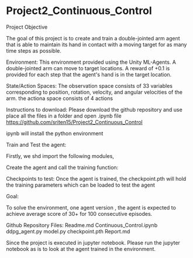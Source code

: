 # Project2_Continuous_Control

Project Objective

The goal of this project is to create and train a double-jointed arm agent that is able to maintain its hand in contact with a moving target for as many time steps as possible.


Environment:
This environment provided using  the Unity ML-Agents. A double-jointed arm can move to target locations. A reward of +0.1 is provided for each step that the agent's hand is in the target location.

State/Action Spaces:
The observation space consists of 33 variables corresponding to position, rotation, velocity, and angular velocities of the arm.
the actiona space consists of 4 actions

Instructions to download:
Please download the github repository and use place all the files in a folder and open .ipynb file
https://github.com/sriten15/Project2_Continuous_Control

ipynb will install the python environment



Train and Test the agent:

Firstly, we shd import the following modules, 


Create the agent and call the training function:



Checkpoints to test:
Once the agent is trained, the checkpoint.pth will hold the training parameters which can be loaded to test the agent 

Goal:

To solve the environment, one agent version , the agent is expected to achieve average score of 30+ for 100 consecutive episodes.



Github Repository Files:
Readme.md
Continuous_Control.ipynb
ddpg_agent.py
model.py
checkpoint.pth
Report.md

Since the project is executed in jupyter notebook. Please run the jupyter notebook as is to look at the agent trained in the environment.

